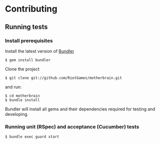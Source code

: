 # Contributing

## Running tests

### Install prerequisites

Install the latest version of [Bundler](http://gembundler.com)

    $ gem install bundler

Clone the project

    $ git clone git://github.com/RiotGames/motherbrain.git

and run:

    $ cd motherbrain
    $ bundle install

Bundler will install all gems and their dependencies required for testing and developing.

### Running unit (RSpec) and acceptance (Cucumber) tests

    $ bundle exec guard start
